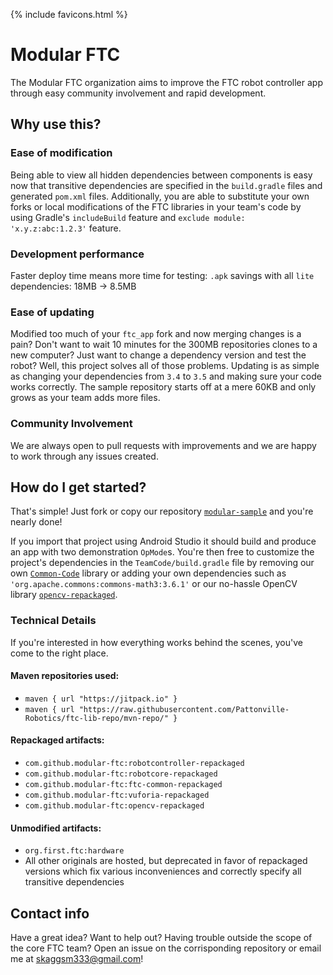 {% include favicons.html %}

# Modular FTC
The Modular FTC organization aims to improve the FTC robot controller app through easy community involvement and rapid development.

## Why use this?
### Ease of modification
Being able to view all hidden dependencies between components is easy now that transitive dependencies are specified in the `build.gradle` files and generated `pom.xml` files. Additionally, you are able to substitute your own forks or local modifications of the FTC libraries in your team's code by using Gradle's `includeBuild` feature and `exclude module: 'x.y.z:abc:1.2.3'` feature.

### Development performance
Faster deploy time means more time for testing: `.apk` savings with all `lite` dependencies: 18MB -> 8.5MB

### Ease of updating
Modified too much of your `ftc_app` fork and now merging changes is a pain? Don't want to wait 10 minutes for the 300MB repositories clones to a new computer? Just want to change a dependency version and test the robot? Well, this project solves all of those problems. Updating is as simple as changing your dependencies from `3.4` to `3.5` and making sure your code works correctly. The sample repository starts off at a mere 60KB and only grows as your team adds more files.

### Community Involvement
We are always open to pull requests with improvements and we are happy to work through any issues created.

## How do I get started?
That's simple! Just fork or copy our repository [`modular-sample`](https://github.com/modular-ftc/modular-sample) and you're nearly done!

If you import that project using Android Studio it should build and produce an app with two demonstration `OpMode`s. You're then free to customize the project's dependencies in the `TeamCode/build.gradle` file by removing our own [`Common-Code`](https://github.com/Pattonville-Robotics/Common-Code) library or adding your own dependencies such as `'org.apache.commons:commons-math3:3.6.1'` or our no-hassle OpenCV library [`opencv-repackaged`](https://github.com/modular-ftc/opencv-repackaged).

### Technical Details
If you're interested in how everything works behind the scenes, you've come to the right place.

#### Maven repositories used:
- `maven { url "https://jitpack.io" }`
- `maven { url "https://raw.githubusercontent.com/Pattonville-Robotics/ftc-lib-repo/mvn-repo/" }`

#### Repackaged artifacts:
- `com.github.modular-ftc:robotcontroller-repackaged`
- `com.github.modular-ftc:robotcore-repackaged`
- `com.github.modular-ftc:ftc-common-repackaged`
- `com.github.modular-ftc:vuforia-repackaged`
- `com.github.modular-ftc:opencv-repackaged`

#### Unmodified artifacts:
- `org.first.ftc:hardware`
- All other originals are hosted, but deprecated in favor of repackaged versions which fix various inconveniences and correctly specify all transitive dependencies

## Contact info
Have a great idea? Want to help out? Having trouble outside the scope of the core FTC team? Open an issue on the corrisponding repository or email me at <skaggsm333@gmail.com>!
